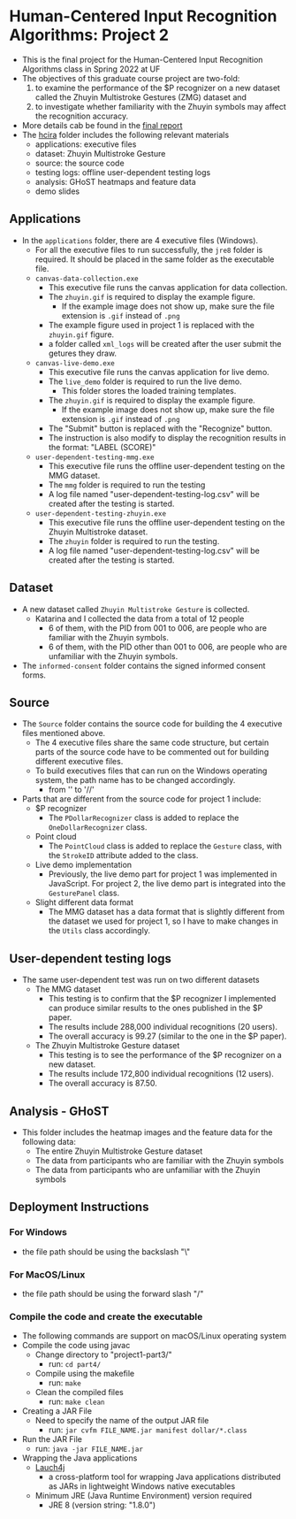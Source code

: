 # Human-Centered Input Recognition Algorithms: Project 2

* This is the final project for the Human-Centered Input Recognition Algorithms class in Spring 2022 at UF
* The objectives of this graduate course project are two-fold: 
  1. to examine the performance of the $P recognizer on a new dataset called the Zhuyin Multistroke Gestures (ZMG) dataset and 
  2. to investigate whether familiarity with the Zhuyin symbols may affect the recognition accuracy.
* More details cab be found in the [final report](./HCIRA-Proj2-report-yupengchen.pdf)
* The [hcira](./hcira/) folder includes the following relevant materials
  * applications: executive files
  * dataset: Zhuyin Multistroke Gesture
  * source: the source code
  * testing logs: offline user-dependent testing logs
  * analysis: GHoST heatmaps and feature data
  * demo slides

## Applications

* In the ```applications``` folder, there are 4 executive files (Windows).
  * For all the executive files to run successfully, the ```jre8``` folder is required. It should be placed in the same folder as the executable file.
  * ```canvas-data-collection.exe```
    * This executive file runs the canvas application for data collection.
    * The ```zhuyin.gif``` is required to display the example figure.
      * If the example image does not show up, make sure the file extension is ```.gif``` instead of ```.png```
    * The example figure used in project 1 is replaced with the ```zhuyin.gif``` figure.
    * a folder called ```xml_logs``` will be created after the user submit the getures they draw.
  * ```canvas-live-demo.exe```
    * This executive file runs the canvas application for live demo.
    * The ```live_demo``` folder is required to run the live demo.
      * This folder stores the loaded training templates.
    * The ```zhuyin.gif``` is required to display the example figure.
      * If the example image does not show up, make sure the file extension is ```.gif``` instead of ```.png```
    * The "Submit" button is replaced with the "Recognize" button.
    * The instruction is also modify to display the recognition results in the format: "LABEL (SCORE)"
  * ```user-dependent-testing-mmg.exe```
    * This executive file runs the offline user-dependent testing on the MMG dataset.
    * The ```mmg``` folder is required to run the testing
    * A log file named "user-dependent-testing-log.csv" will be created after the testing is started.
  * ```user-dependent-testing-zhuyin.exe```
    * This executive file runs the offline user-dependent testing on the Zhuyin Multistroke dataset.
    * The ```zhuyin``` folder is required to run the testing.
    * A log file named "user-dependent-testing-log.csv" will be created after the testing is started.

## Dataset

* A new dataset called ```Zhuyin Multistroke Gesture``` is collected.
  * Katarina and I collected the data from a total of 12 people 
    * 6 of them, with the PID from 001 to 006, are people who are familiar with the Zhuyin symbols.
    * 6 of them, with the PID other than 001 to 006, are people who are unfamiliar with the Zhuyin symbols.
* The ```informed-consent``` folder contains the signed informed consent forms.

## Source

* The ```Source``` folder contains the source code for building the 4 executive files mentioned above.
  * The 4 executive files share the same code structure, but certain parts of the source code have to be commented out for building different executive files.
  * To build executives files that can run on the Windows operating system, the path name has to be changed accordingly.
    * from '\' to '//'
* Parts that are different from the source code for project 1 include:
  * $P recognizer
    * The ```PDollarRecognizer``` class is added to replace the ```OneDollarRecognizer``` class.
  * Point cloud
    * The ```PointCloud``` class is added to replace the ```Gesture``` class, with the ```StrokeID``` attribute added to the class.
  * Live demo implementation
    * Previously, the live demo part for project 1 was implemented in JavaScript. For project 2, the live demo part is integrated into the ```GesturePanel``` class.
  * Slight different data format
    * The MMG dataset has a data format that is slightly different from the dataset we used for project 1, so I have to make changes in the ```Utils``` class accordingly.

## User-dependent testing logs

* The same user-dependent test was run on two different datasets
  * The MMG dataset
    * This testing is to confirm that the $P recognizer I implemented can produce similar results to the ones published in the $P paper.
    * The results include 288,000 individual recognitions (20 users).
    * The overall accuracy is 99.27 (similar to the one in the $P paper).
  * The Zhuyin Multistroke Gesture dataset
    * This testing is to see the performance of the $P recognizer on a new dataset.
    * The results include 172,800 individual recognitions (12 users).
    * The overall accuracy is 87.50.

## Analysis - GHoST

* This folder includes the heatmap images and the feature data for the following data:
  * The entire Zhuyin Multistroke Gesture dataset
  * The data from participants who are familiar with the Zhuyin symbols
  * The data from participants who are unfamiliar with the Zhuyin symbols

## Deployment Instructions

### For Windows

* the file path should be using the backslash "\\"

### For MacOS/Linux

* the file path should be using the forward slash "/"

### Compile the code and create the executable

* The following commands are support on macOS/Linux operating system
* Compile the code using javac
  * Change directory to "project1-part3/"
    * run: ```cd part4/```
  * Compile using the makefile
    * run: ```make```
  * Clean the compiled files
    * run: ```make clean```
* Creating a JAR File
  * Need to specify the name of the output JAR file
    * run: ```jar cvfm FILE_NAME.jar manifest dollar/*.class```
* Run the JAR File
  * run: ```java -jar FILE_NAME.jar```
* Wrapping the Java applications
  * [Lauch4j](http://launch4j.sourceforge.net/index.html)
    * a cross-platform tool for wrapping Java applications distributed as JARs in lightweight Windows native executables
  * Minimum JRE (Java Runtime Environment) version required
    * JRE 8 (version string: "1.8.0")
